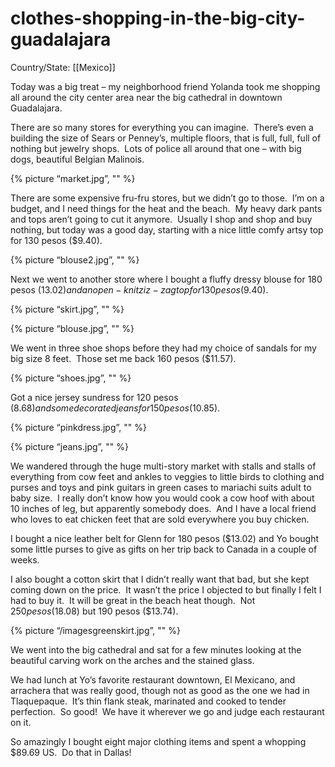 # clothes-shopping-in-the-big-city-guadalajara

Country/State: [[Mexico]]

Today was a big treat – my neighborhood friend Yolanda took me shopping all around the city center area near the big cathedral in downtown Guadalajara.

There are so many stores for everything you can imagine.  There’s even a building the size of Sears or Penney’s, multiple floors, that is full, full, full of nothing but jewelry shops.  Lots of police all around that one – with big dogs, beautiful Belgian Malinois.

{% picture “market.jpg”, "" %}

There are some expensive fru-fru stores, but we didn’t go to those.  I’m on a budget, and I need things for the heat and the beach.  My heavy dark pants and tops aren’t going to cut it anymore.  Usually I shop and shop and buy nothing, but today was a good day, starting with a nice little comfy artsy top for 130 pesos ($9.40).

{% picture “blouse2.jpg”, "" %}

Next we went to another store where I bought a fluffy dressy blouse for 180 pesos ($13.02) and an open-knit ziz-zag top for 130 pesos ($9.40).

{% picture “skirt.jpg”, "" %}

{% picture “blouse.jpg”, "" %}

We went in three shoe shops before they had my choice of sandals for my big size 8 feet.  Those set me back 160 pesos ($11.57).

{% picture “shoes.jpg”, "" %}

Got a nice jersey sundress for 120 pesos ($8.68) and some decorated jeans for 150 pesos ($10.85).

{% picture “pinkdress.jpg”, "" %}

{% picture “jeans.jpg”, "" %}

We wandered through the huge multi-story market with stalls and stalls of everything from cow feet and ankles to veggies to little birds to clothing and purses and toys and pink guitars in green cases to mariachi suits adult to baby size.  I really don’t know how you would cook a cow hoof with about 10 inches of leg, but apparently somebody does.  And I have a local friend who loves to eat chicken feet that are sold everywhere you buy chicken.

I bought a nice leather belt for Glenn for 180 pesos ($13.02) and Yo bought some little purses to give as gifts on her trip back to Canada in a couple of weeks.

I also bought a cotton skirt that I didn’t really want that bad, but she kept coming down on the price.  It wasn’t the price I objected to but finally I felt I had to buy it.  It will be great in the beach heat though.  Not $250 pesos ($18.08) but 190 pesos ($13.74).

{% picture “/imagesgreenskirt.jpg”, "" %}

We went into the big cathedral and sat for a few minutes looking at the beautiful carving work on the arches and the stained glass.

We had lunch at Yo’s favorite restaurant downtown, El Mexicano, and arrachera that was really good, though not as good as the one we had in Tlaquepaque.  It’s thin flank steak, marinated and cooked to tender perfection.  So good!  We have it wherever we go and judge each restaurant on it.

So amazingly I bought eight major clothing items and spent a whopping $89.69 US.  Do that in Dallas!